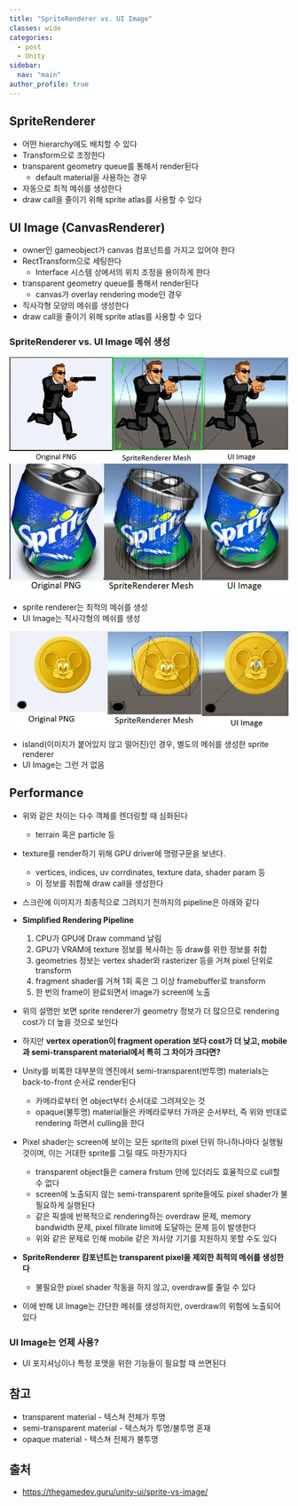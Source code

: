 ```yaml
---
title: "SpriteRenderer vs. UI Image"
classes: wide
categories: 
  - post
  - Unity
sidebar:
  nav: "main"
author_profile: true
---
```


## SpriteRenderer 
* 어떤 hierarchy에도 배치할 수 있다
* Transform으로 조정한다
* transparent geometry queue를 통해서 render된다
  * default material을 사용하는 경우
* 자동으로 최적 메쉬를 생성한다
* draw call을 줄이기 위해 sprite atlas를 사용할 수 있다

## UI Image (CanvasRenderer)
* owner인 gameobject가 canvas 컴포넌트를 가지고 있어야 한다
* RectTransform으로 세팅한다
  * Interface 시스템 상에서의 위치 조정을 용이하게 한다
* transparent geometry queue를 통해서 render된다
  * canvas가 overlay rendering mode인 경우
* 직사각형 모양의 메쉬를 생성한다
* draw call을 줄이기 위해 sprite atlas를 사용할 수 있다

### SpriteRenderer vs. UI Image 메쉬 생성
![image](/assets/images/sprite-example.webp)
![image](/assets/images/sprite-example-2.webp)
* sprite renderer는 최적의 메쉬를 생성
* UI Image는 직사각형의 메쉬를 생성

![image](/assets/images/sprite-meshes.webp)
* island(이미지가 붙어있지 않고 떨어진)인 경우, 별도의 메쉬를 생성한 sprite renderer
* UI Image는 그런 거 없음

## Performance
* 위와 같은 차이는 다수 객체를 렌더링할 때 심화된다
  * terrain 혹은 particle 등
* texture를 render하기 위해 GPU driver에 명령구문을 보낸다.
  * vertices, indices, uv corrdinates, texture data, shader param 등
  * 이 정보를 취합해 draw call을 생성한다
* 스크린에 이미지가 최종적으로 그려지기 전까지의 pipeline은 아래와 같다
* **Simplified Rendering Pipeline**
  1. CPU가 GPU에 Draw command 날림
  2. GPU가 VRAM에 texture 정보를 복사하는 등 draw를 위한 정보를 취합
  3. geometries 정보는 vertex shader와 rasterizer 등을 거쳐 pixel 단위로 transform
  4. fragment shader를 거쳐 1회 혹은 그 이상 framebuffer로 transform
  5. 한 번의 frame이 완료되면서 image가 screen에 노출

* 위의 설명만 보면 sprite renderer가 geometry 정보가 더 많으므로 rendering cost가 더 높을 것으로 보인다
* 하지만 **vertex operation이 fragment operation 보다 cost가 더 낮고, mobile과 semi-transparent material에서 특히 그 차이가 크다면?**
* Unity를 비록한 대부분의 엔진에서 semi-transparent(반투명) materials는 back-to-front 순서로 render된다
  * 카메라로부터 먼 object부터 순서대로 그려져오는 것
  * opaque(불투명) material들은 카메라로부터 가까운 순서부터, 즉 위와 반대로 rendering 하면서 culling을 한다
* Pixel shader는 screen에 보이는 모든 sprite의 pixel 단위 하나하나마다 실행될 것이며, 이는 거대한 sprite를 그릴 때도 마찬가지다
  * transparent object들은 camera frstum 안에 있더라도 효율적으로 cull할 수 없다
  * screen에 노출되지 않는 semi-transparent sprite들에도 pixel shader가 불필요하게 실행된다
  * 같은 픽셀에 반복적으로 rendering하는 overdraw 문제, memory bandwidth 문제, pixel fillrate limit에 도달하는 문제 등이 발생한다
  * 위와 같은 문제로 인해 mobile 같은 저사양 기기를 지원하지 못할 수도 있다
* **SpriteRenderer 캄포넌트는 transparent pixel을 제외한 최적의 메쉬를 생성한다**
  * 불필요한 pixel shader 작동을 하지 않고, overdraw를 줄일 수 있다
* 이에 반해 UI Image는 간단한 메쉬를 생성하지만, overdraw의 위험에 노출되어 있다

### UI Image는 언제 사용?
* UI 포지셔닝이나 특정 포맷을 위한 기능들이 필요할 때 쓰면된다

## 참고
* transparent material - 텍스쳐 전체가 투명
* semi-transparent material - 텍스쳐가 투명/불투명 혼재
* opaque material - 텍스쳐 전체가 불투명

## 출처
* <https://thegamedev.guru/unity-ui/sprite-vs-image/>